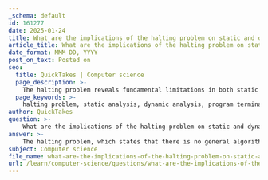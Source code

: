 ```yaml
---
_schema: default
id: 161277
date: 2025-01-24
title: What are the implications of the halting problem on static and dynamic analysis?
article_title: What are the implications of the halting problem on static and dynamic analysis?
date_format: MMM DD, YYYY
post_on_text: Posted on
seo:
  title: QuickTakes | Computer science
  page_description: >-
    The halting problem reveals fundamental limitations in both static and dynamic analysis, indicating that neither can guarantee complete determination of program termination. It highlights the need for rigorous analysis methods in software development.
  page_keywords: >-
    halting problem, static analysis, dynamic analysis, program termination, undecidability, execution paths, infinite loops, testing strategies, model checking, abstract interpretation
author: QuickTakes
question: >-
    What are the implications of the halting problem on static and dynamic analysis?
answer: >-
    The halting problem, which states that there is no general algorithm that can determine whether a given program will halt or run indefinitely for all possible inputs, has significant implications for both static and dynamic analysis in computing.\n\n### Implications for Static Analysis\n\n1. **Inherent Limitations**: Static analysis involves examining code without executing it to extract semantic information, such as variable usage and potential execution paths. However, due to the undecidability of the halting problem, static analysis cannot guarantee that it will always determine whether a program halts. This means that while static analysis can provide useful insights, it is inherently incomplete and may produce false positives or negatives regarding program termination.\n\n2. **Conservative Approaches**: Static analysis techniques often adopt conservative strategies to ensure soundness. For instance, they may over-approximate the behavior of programs to avoid missing potential non-termination cases. This leads to a trade-off where the analysis may be sound (i.e., it will not incorrectly assert that a program halts when it does not) but incomplete, meaning it cannot identify all halting cases.\n\n3. **Focus on Specific Properties**: Given the limitations imposed by the halting problem, static analysis tools often focus on specific properties of programs, such as detecting potential infinite loops or unreachable code, rather than attempting to solve the halting problem in its entirety.\n\n### Implications for Dynamic Analysis\n\n1. **Execution-Based Testing**: Dynamic analysis involves executing the program with various inputs to observe its behavior. While this approach can provide insights into whether a program halts for specific cases, it cannot provide a general solution for all inputs due to the halting problem. This means that dynamic analysis can only confirm termination for the tested cases, leaving the possibility of non-termination for untested inputs.\n\n2. **Coverage Limitations**: The effectiveness of dynamic analysis is limited by the test cases chosen. If the test cases do not cover all execution paths, there may be scenarios where the program does not halt that remain undetected. This highlights the need for comprehensive testing strategies, but even with exhaustive testing, the halting problem ensures that some cases will remain undecidable.\n\n3. **Mitigation Strategies**: To address the limitations of both static and dynamic analysis, developers often employ a combination of techniques, such as model checking and abstract interpretation. These methods aim to provide a more robust analysis framework, although they still cannot fully overcome the undecidability of the halting problem.\n\n### Conclusion\n\nIn summary, the halting problem imposes fundamental limitations on both static and dynamic analysis. While these techniques can provide valuable insights and help mitigate risks associated with undecidable problems, they cannot guarantee a complete solution to the halting problem. This underscores the importance of understanding the limitations of computational systems and the need for rigorous analysis and formal methods in software development.
subject: Computer science
file_name: what-are-the-implications-of-the-halting-problem-on-static-and-dynamic-analysis.md
url: /learn/computer-science/questions/what-are-the-implications-of-the-halting-problem-on-static-and-dynamic-analysis
---
```


&nbsp;